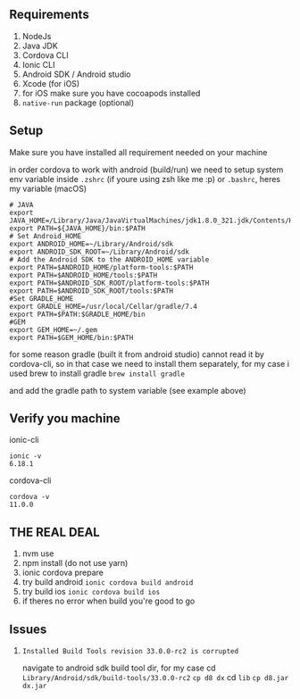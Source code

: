 ## Requirements
1. NodeJs
2. Java JDK
3. Cordova CLI
4. Ionic CLI
5. Android SDK / Android studio
6. Xcode (for iOS)
7. for iOS make sure you have cocoapods installed
8. `native-run` package (optional)

## Setup
Make sure you have installed all requirement needed on your machine

in order cordova to work with android (build/run) we need to setup system env variable inside `.zshrc` (if youre using zsh like me :p) or `.bashrc`, heres my variable (macOS)

```
# JAVA
export JAVA_HOME=/Library/Java/JavaVirtualMachines/jdk1.8.0_321.jdk/Contents/Home
export PATH=${JAVA_HOME}/bin:$PATH
# Set Android_HOME
export ANDROID_HOME=~/Library/Android/sdk
export ANDROID_SDK_ROOT=~/Library/Android/sdk
# Add the Android SDK to the ANDROID_HOME variable
export PATH=$ANDROID_HOME/platform-tools:$PATH
export PATH=$ANDROID_HOME/tools:$PATH
export PATH=$ANDROID_SDK_ROOT/platform-tools:$PATH
export PATH=$ANDROID_SDK_ROOT/tools:$PATH
#Set GRADLE_HOME
export GRADLE_HOME=/usr/local/Cellar/gradle/7.4
export PATH=$PATH:$GRADLE_HOME/bin
#GEM
export GEM_HOME=~/.gem
export PATH=$GEM_HOME/bin:$PATH
```

for some reason gradle (built it from android studio) cannot read it by cordova-cli, so in that case we need to install them separately, for my case i used brew to install gradle
`brew install gradle`

and add the gradle path to system variable (see example above)


## Verify you machine
ionic-cli
```
ionic -v
6.18.1
```
cordova-cli
```
cordova -v
11.0.0
```

## THE REAL DEAL

1. nvm use
2. npm install (do not use yarn)
3. ionic cordova prepare
4. try build android `ionic cordova build android`
5. try build ios `ionic cordova build ios`
6. if theres no error when build you're good to go

## Issues
1. `Installed Build Tools revision 33.0.0-rc2 is corrupted`

    navigate to android sdk build tool dir, for my case
    cd `Library/Android/sdk/build-tools/33.0.0-rc2`
    `cp d8 dx`
    cd `lib`
    `cp d8.jar dx.jar`